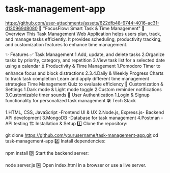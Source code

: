 # task-management-app

https://github.com/user-attachments/assets/622dfb48-9744-4016-ac31-d130969d8080
📝 "FocusFlow: Smart Task & Time Management" 
🚀 Overview
This Task Management Web Application helps users plan, track, and manage tasks efficiently. It provides scheduling, productivity tracking, and customization features to enhance time management.

✨ Features
✅ Task Management
1.Add, update, and delete tasks
2.Organize tasks by priority, category, and repetition
3.View task list for a selected date using a calendar
⏳ Productivity & Time Management
1.Pomodoro Timer to enhance focus and block distractions
2.3.4.Daily & Weekly Progress Charts to track task completion
Learn and apply different time management strategies
Time Management Quiz to evaluate efficiency
🔧 Customization & Settings
1.Dark mode & Light mode toggle
2.Custom reminder notifications
3.Customizable timer sounds
🔐 User Authentication
1.Login & Signup functionality for personalized task management
🛠️ Tech Stack

1.HTML, CSS, JavaScript	-Frontend UI & UX
2.Node.js, Express.js-	Backend API development
3.MongoDB	-Database for task management
4.Postman	-API testing
🏗️ Installation & Setup
1️⃣ Clone the repository:



git clone https://github.com/yourusername/task-management-app.git
cd task-management-app
2️⃣ Install dependencies:


npm install
3️⃣ Start the backend server:


node server.js
4️⃣ Open index.html in a browser or use a live server.
